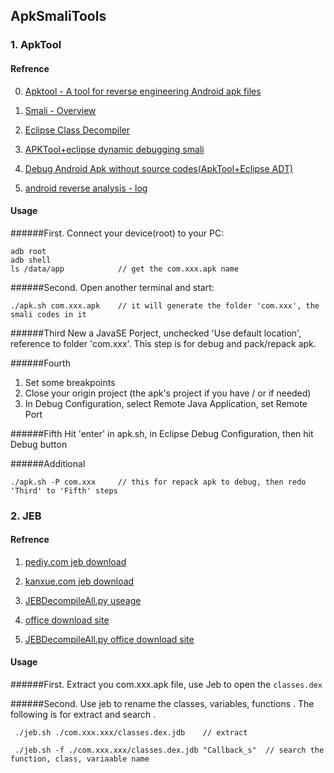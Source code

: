 ## ApkSmaliTools

### 1. ApkTool

#### Refrence

0. [Apktool - A tool for reverse engineering Android apk files](http://ibotpeaches.github.io/Apktool/)

1. [Smali - Overview](https://bitbucket.org/JesusFreke/smali/overview)

2. [Eclipse Class Decompiler](http://bbs.csdn.net/topics/390263414)
 
3. [APKTool+eclipse dynamic debugging smali](http://bbs.pediy.com/showthread.php?t=189610)

4. [Debug Android Apk without source codes(ApkTool+Eclipse ADT)](http://blog.csdn.net/roland_sun/article/details/26399669)

5. [android reverse analysis - log](http://www.9hao.info/pages/2014/07/androidni-xiang-fen-xi-zhi-logpian)

#### Usage

######First. Connect your device(root) to your PC:

    adb root
    adb shell
    ls /data/app          	// get the com.xxx.apk name

######Second. Open another terminal and start:

    ./apk.sh com.xxx.apk	// it will generate the folder 'com.xxx', the smali codes in it


######Third
New a JavaSE Porject, unchecked 'Use default location', reference to folder 'com.xxx'. This step is for debug and pack/repack apk.

######Fourth
1. Set some breakpoints 
2. Close your origin project (the apk's project if you have / or if needed)
3. In Debug Configuration, select Remote Java Application, set Remote Port

######Fifth
Hit 'enter' in apk.sh, in Eclipse Debug Configuration, then hit Debug button

######Additional

    ./apk.sh -P com.xxx		// this for repack apk to debug, then redo 'Third' to 'Fifth' steps

### 2. JEB


#### Refrence

1. [pediy.com jeb download](http://bbs.pediy.com/showthread.php?t=189980)

2. [kanxue.com jeb download](http://www.kanxue.com/bbs/showthread.php?t=189980)

3. [JEBDecompileAll.py useage](http://www.cnblogs.com/maseng/p/4065853.html)

4. [office download site](http://www.android-decompiler.com/download.php)

5. [JEBDecompileAll.py office download site](https://www.pnfsoftware.com/viewer?file1=scripts/JEBDecompileAll.py)


#### Usage

######First. Extract you com.xxx.apk file, use Jeb to open the `classes.dex`

######Second. Use jeb to rename the classes, variables, functions . The following is for extract and search .

	 ./jeb.sh ./com.xxx.xxx/classes.dex.jdb	   // extract

	 ./jeb.sh -f ./com.xxx.xxx/classes.dex.jdb "Callback_s"	 // search the function, class, variaable name
